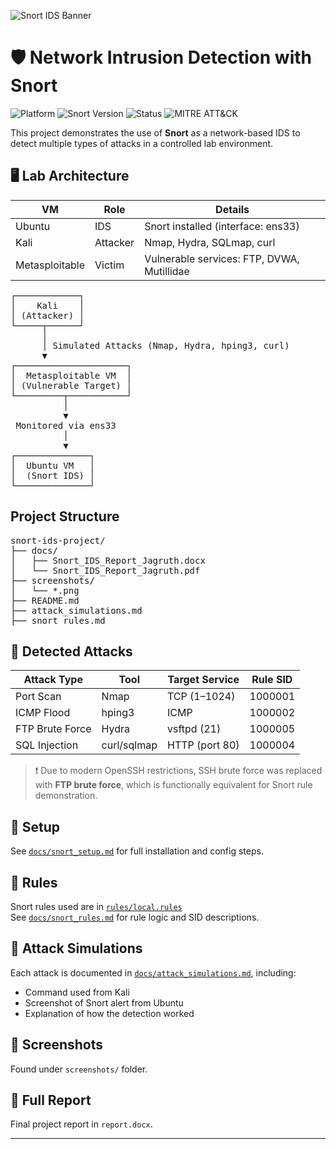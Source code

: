![Snort IDS Banner](https://img.shields.io/badge/Snort-Intrusion%20Detection-blueviolet?style=for-the-badge&logo=snort&logoColor=white)

# 🛡️ Network Intrusion Detection with Snort

![Platform](https://img.shields.io/badge/Platform-Ubuntu--Kali--Metasploitable-blue?style=flat-square)
![Snort Version](https://img.shields.io/badge/Snort-Tested%20v2.9.x-brightgreen?style=flat-square)
![Status](https://img.shields.io/badge/Status-Completed-success?style=flat-square)
![MITRE ATT&CK](https://img.shields.io/badge/MITRE-T1046,T1078,T1071.001-informational?style=flat-square)

This project demonstrates the use of **Snort** as a network-based IDS to detect multiple types of attacks in a controlled lab environment.

## 🖥️ Lab Architecture

| VM | Role | Details |
|----|------|---------|
| Ubuntu | IDS | Snort installed (interface: ens33) |
| Kali | Attacker | Nmap, Hydra, SQLmap, curl |
| Metasploitable | Victim | Vulnerable services: FTP, DVWA, Mutillidae |

<pre>
┌────────────┐
│    Kali    │
│ (Attacker) │
└─────┬──────┘
      │
      │ Simulated Attacks (Nmap, Hydra, hping3, curl)
      ▼
┌─────────────────────┐
│  Metasploitable VM  │
│ (Vulnerable Target) │
└─────────┬───────────┘
          │
          ▼
 Monitored via ens33
          │
          ▼
┌──────────────┐
│  Ubuntu VM   │
│  (Snort IDS) │
└──────────────┘
</pre>


## Project Structure
<pre>
snort-ids-project/
├── docs/
│   ├── Snort_IDS_Report_Jagruth.docx
│   └── Snort_IDS_Report_Jagruth.pdf
├── screenshots/
│   └── *.png
├── README.md
├── attack_simulations.md
├── snort_rules.md
</pre>

## 🚨 Detected Attacks

| Attack Type | Tool | Target Service | Rule SID |
|-------------|------|----------------|----------|
| Port Scan | Nmap | TCP (1–1024) | 1000001 |
| ICMP Flood | hping3 | ICMP | 1000002 |
| FTP Brute Force | Hydra | vsftpd (21) | 1000005 |
| SQL Injection | curl/sqlmap | HTTP (port 80) | 1000004 |

> ❗ Due to modern OpenSSH restrictions, SSH brute force was replaced with **FTP brute force**, which is functionally equivalent for Snort rule demonstration.

## 🔧 Setup

See [`docs/snort_setup.md`](docs/snort_setup.md) for full installation and config steps.

## 📜 Rules

Snort rules used are in [`rules/local.rules`](rules/local.rules)  
See [`docs/snort_rules.md`](docs/snort_rules.md) for rule logic and SID descriptions.

## 🧪 Attack Simulations

Each attack is documented in [`docs/attack_simulations.md`](docs/attack_simulations.md), including:
- Command used from Kali
- Screenshot of Snort alert from Ubuntu
- Explanation of how the detection worked

## 📸 Screenshots

Found under `screenshots/` folder.

## 📄 Full Report

Final project report in `report.docx`.

---

